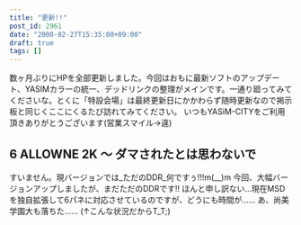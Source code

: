```yaml
---
title: "更新!!"
post_id: 2961
date: "2000-02-27T15:35:00+09:00"
draft: true
tags: []
---
```



数ヶ月ぶりにHPを全部更新しました。今回はおもに最新ソフトのアップデート、YASIMカラーの統一、デッドリンクの整理がメインです。一通り廻ってみてくださいな。とくに「特設会場」は最終更新日にかかわらず随時更新なので掲示板と同じくここにくるたび訪れてみてください。 いつもYASiM-CITYをご利用頂きありがとうございます(営業スマイル→違)
## 6 ALLOWNE 2K ～ ダマされたとは思わないで
すいません。現バージョンでは_ただのDDR_何ですぅ!!!m(__)m 今回、大幅バージョンアップしましたが、まだただのDDRです!! ほんと申し訳ない…現在MSDを独自拡張して6パネに対応させているのですが、どうにも時間が…… あ、尚美学園大も落ちた…… (↑こんな状況だからT_T;)
